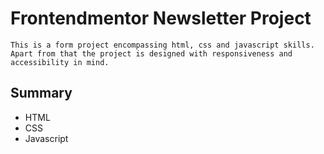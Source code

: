 # Frontendmentor Newsletter Project

`This is a form project encompassing html, css and javascript skills.`  
`Apart from that the project is designed with responsiveness and accessibility in mind.`

## Summary
* HTML
* CSS
* Javascript
